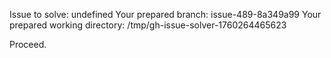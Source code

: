 Issue to solve: undefined
Your prepared branch: issue-489-8a349a99
Your prepared working directory: /tmp/gh-issue-solver-1760264465623

Proceed.